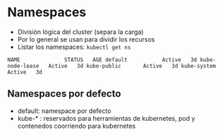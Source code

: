 # Namespaces
- División lógica del cluster (separa  la carga)
- Por lo general se usan para dividir los recursos
- Listar los namespaces: `kubectl get ns`  

`
NAME              STATUS   AGE
default           Active   3d
kube-node-lease   Active   3d
kube-public       Active   3d
kube-system       Active   3d
`
## Namespaces por defecto
- default: namespace por defecto
- kube-* : reservados para herramientas de kubernetes, pod y contenedos coorriendo para kubernetes